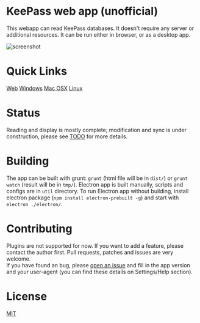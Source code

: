 # KeePass web app (unofficial)

This webapp can read KeePass databases. It doesn't require any server or additional resources.
It can be run either in browser, or as a desktop app. 

![screenshot](https://antelle.github.io/keeweb/screenshot2x.png)

# Quick Links

[Web](https://antelle.github.io/keeweb/)
[Windows](https://github.com/antelle/keeweb/releases/download/v0.0.1/KeeWeb.win32.exe)
[Mac OSX](https://github.com/antelle/keeweb/releases/download/v0.0.1/KeeWeb.mac.dmg)
[Linux](https://github.com/antelle/keeweb/releases/download/v0.0.1/KeeWeb.linux.x64.zip)

# Status

Reading and display is mostly complete; modification and sync is under construction, please see [TODO](TODO.md) for more details.

# Building

The app can be built with grunt: `grunt` (html file will be in `dist/`) or `grunt watch` (result will be in `tmp/`).
Electron app is built manually, scripts and configs are in `util` directory.
To run Electron app without building, install electron package (`npm install electron-prebuilt -g`) and start with `electron ./electron/`.

# Contributing

Plugins are not supported for now. If you want to add a feature, please contact the author first. Pull requests, patches and issues are very welcome.  
If you have found an bug, please [open an issue](https://github.com/antelle/keeweb/issues/new) and fill in the app version and your user-agent 
(you can find these details on Settings/Help section).

# License

[MIT](https://github.com/antelle/keeweb/blob/master/MIT-LICENSE.txt)
